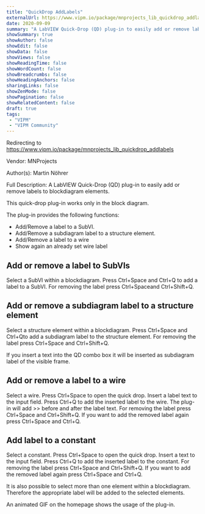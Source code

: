 ```yaml
---
title: "QuickDrop AddLabels"
externalUrl: https://www.vipm.io/package/mnprojects_lib_quickdrop_addlabels
date: 2020-09-09
summary: "A LabVIEW Quick-Drop (QD) plug-in to easily add or remove labels to blockdiagram elements."
showSummary: true
showAuthor: false
showEdit: false
showData: false
showViews: false
showReadingTime: false
showWordCount: false
showBreadcrumbs: false
showHeadingAnchors: false
sharingLinks: false
showZenMode: false
showPagination: false
showRelatedContent: false
draft: true
tags:
 - "VIPM"
 - "VIPM Community"
---
```


Redirecting to https://www.vipm.io/package/mnprojects_lib_quickdrop_addlabels

Vendor: MNProjects

Author(s): Martin Nöhrer
 
Full Description:
A LabVIEW Quick-Drop (QD) plug-in to easily add or remove labels to blockdiagram elements.

This quick-drop plug-in works only in the block diagram.

The plug-in provides the following functions:
- Add/Remove a label to a SubVI.
- Add/Remove a subdiagram label to a structure element.
- Add/Remove a label to a wire
- Show again an already set wire label


Add or remove a label to SubVIs
--------------------------------------------------------------------------------
Select a SubVI within a blockdiagram.
Press Ctrl+Space and Ctrl+Q to add a label to a SubVI. For removing the label press Ctrl+Spaceand Ctrl+Shift+Q.

Add or remove a subdiagram label to a structure element
--------------------------------------------------------------------------------
Select a structure element within a blockdiagram. Press Ctrl+Space and Ctrl+Qto add a subdiagram label to the structure element. For removing the label press Ctrl+Space and Ctrl+Shift+Q.

If you insert a text into the QD combo box it will be inserted as subdiagram label of the visible frame.

Add or remove a label to a wire
--------------------------------------------------------------------------------
Select a wire. Press Ctrl+Space to open the quick drop. Insert a label text to the input field. Press Ctrl+Q to add the inserted label to the wire. The plug-in will add >> before and after the label text. For removing the label press Ctrl+Space and Ctrl+Shift+Q. If you want to add the removed label again press Ctrl+Space and Ctrl+Q.

Add label to a constant
--------------------------------------------------------------------------------
Select a constant. Press Ctrl+Space to open the quick drop. Insert a text to the input field. Press Ctrl+Q to add the inserted label to the constant.  For removing the label press Ctrl+Space and Ctrl+Shift+Q. If you want to add the removed label again press Ctrl+Space and Ctrl+Q.


It is also possible to select more than one element within a blockdiagram. Therefore the appropriate label will be added to the selected elements.

An animated GIF on the homepage shows the usage of the plug-in.